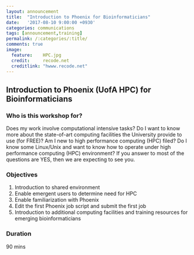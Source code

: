 ```yaml
---
layout:	announcement
title: 	"Introduction to Phoenix for Bioinformaticians"
date:   '2017-08-10 9:00:00 +0930'
categories: communications
tags: [announcement,training]
permalink: /:categories/:title/
comments: true
image:
  feature:    HPC.jpg
  credit:     recode.net
  creditlink: "hwww.recode.net"
---
```


## Introduction to Phoenix (UofA HPC) for Bioinformaticians
### Who is this workshop for?
Does my work involve computational intensive tasks? Do I want to know more about the state-of-art computing facilities the University provide to use (for FREE)? Am I new to high performance computing (HPC) filed? Do I know some Linux/Unix and want to know how to operate under high performance computing (HPC) environment? If you answer to most of the questions are YES, then we are expecting to see you.
### Objectives
1. Introduction to shared environment<br>
1. Enable emergent users to determine need for HPC<br>
1. Enable familiarization with Phoenix <br>
1. Edit the first Phoenix job script and submit the first job<br>
1. Introduction to additional computing facilities and training resources for emerging bioinformaticians

### Duration
90 mins
